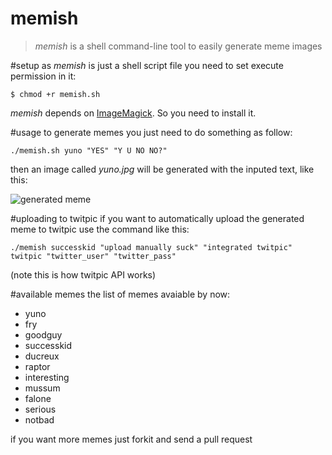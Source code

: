 memish
=======
>_memish_ is a shell command-line tool to easily generate meme images

#setup
as _memish_ is just a shell script file you need to set execute permission in it:

    $ chmod +r memish.sh

_memish_ depends on [ImageMagick][1]. So you need to install it.

#usage
to generate memes you just need to do something as follow:
    
    ./memish.sh yuno "YES" "Y U NO NO?"

then an image called _yuno.jpg_ will be generated with the inputed text, like this:

![generated meme](https://github.com/vquaiato/memish/raw/master/yuno_sample.jpg "Y U NO generated meme")

#uploading to twitpic
if you want to automatically upload the generated meme to twitpic use the command like this:

	./memish successkid "upload manually suck" "integrated twitpic" twitpic "twitter_user" "twitter_pass"

(note this is how twitpic API works)

#available memes
the list of memes avaiable by now:

+ yuno
+ fry
+ goodguy
+ successkid
+ ducreux
+ raptor
+ interesting
+ mussum
+ falone
+ serious
+ notbad

if you want more memes just forkit and send a pull request

[1]: http://www.imagemagick.org/script/index.php
